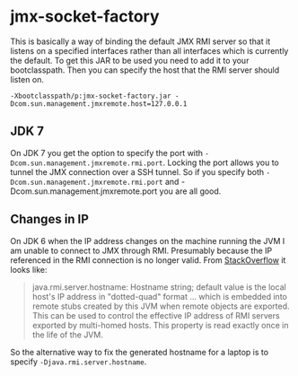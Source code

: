 # jmx-socket-factory #

This is basically a way of binding the default JMX RMI server so that it listens on a specified interfaces rather than
all interfaces which is currently the default. To get this JAR to be used you need to add it to your bootclasspath.
Then you can specify the host that the RMI server should listen on.

    -Xbootclasspath/p:jmx-socket-factory.jar -Dcom.sun.management.jmxremote.host=127.0.0.1

## JDK 7 ##

On JDK 7 you get the option to specify the port with `-Dcom.sun.management.jmxremote.rmi.port`. Locking the port allows
you to tunnel the JMX connection over a SSH tunnel. So if you specify both `-Dcom.sun.management.jmxremote.rmi.port`
and -Dcom.sun.management.jmxremote.port you are all good.

## Changes in IP ##

On JDK 6 when the IP address changes on the machine running the JVM I am unable to connect to JMX through RMI.
Presumably because the IP referenced in the RMI connection is no longer valid. From [StackOverflow][1] it looks like:

> java.rmi.server.hostname: Hostname string; default value is the local host's IP address in "dotted-quad" format ...
> which is embedded into remote stubs created by this JVM when remote objects are exported. This can be used to control
> the effective IP address of RMI servers exported by multi-homed hosts. This property is read exactly once in the life
> of the JVM.

So the alternative way to fix the generated hostname for a laptop is to specify `-Djava.rmi.server.hostname`.

[1]: http://stackoverflow.com/questions/10173834/java-rmi-djava-rmi-server-hostname-localhost-still-opens-a-socket-listening-on 

